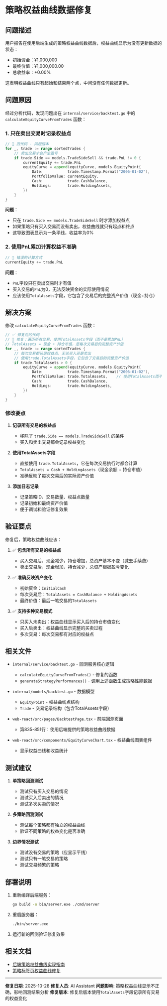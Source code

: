 # 策略权益曲线数据修复

## 问题描述

用户报告在使用后端生成的策略权益曲线数据后，权益曲线显示为没有更新数据的状态：
- 初始资金：¥1,000,000
- 最终价值：¥1,000,000.00
- 总收益率：+0.00%

这表明权益曲线只有起始和结束两个点，中间没有任何数据更新。

## 问题原因

经过分析代码，发现问题出在 `internal/service/backtest.go` 中的 `calculateEquityCurveFromTrades` 函数：

### 1. 只在卖出交易时记录权益点

```go
// 🐛 旧代码 - 问题版本
for _, trade := range sortedTrades {
    // 卖出交易才会产生盈亏
    if trade.Side == models.TradeSideSell && trade.PnL != 0 {
        currentEquity += trade.PnL
        equityCurve = append(equityCurve, models.EquityPoint{
            Date:           trade.Timestamp.Format("2006-01-02"),
            PortfolioValue: currentEquity,
            Cash:           trade.CashBalance,
            Holdings:       trade.HoldingAssets,
        })
    }
}
```

**问题**：
- 只在 `trade.Side == models.TradeSideSell` 时才添加权益点
- 如果策略只有买入交易而没有卖出，权益曲线就只有起点和终点
- 这导致图表显示为一条平线，收益率为0%

### 2. 使用PnL累加计算权益不准确

```go
// 🐛 错误的计算方式
currentEquity += trade.PnL
```

**问题**：
- `PnL`字段只在卖出交易时才有值
- 买入交易的`PnL`为0，无法反映资金的实际使用情况
- 应该使用`TotalAssets`字段，它包含了交易后的完整资产价值（现金+持仓）

## 解决方案

修改 `calculateEquityCurveFromTrades` 函数：

```go
// ✅ 修复后的代码
// 🔧 修复：遍历所有交易，使用TotalAssets字段（而不是累加PnL）
// TotalAssets = 现金 + 持仓市值，是每次交易后的完整资产价值
for _, trade := range sortedTrades {
    // 每次交易都记录权益点，无论买入还是卖出
    // 使用trade.TotalAssets字段，它包含了交易后的完整资产价值
    if trade.TotalAssets > 0 {
        equityCurve = append(equityCurve, models.EquityPoint{
            Date:           trade.Timestamp.Format("2006-01-02"),
            PortfolioValue: trade.TotalAssets,    // 使用TotalAssets而不是累加PnL
            Cash:           trade.CashBalance,
            Holdings:       trade.HoldingAssets,
        })
    }
}
```

### 修改要点

1. **记录所有交易的权益点**
   - 移除了 `trade.Side == models.TradeSideSell` 的条件
   - 买入和卖出交易都会记录权益变化

2. **使用TotalAssets字段**
   - 直接使用 `trade.TotalAssets`，它在每次交易执行时都会计算
   - `TotalAssets = Cash + HoldingAssets`（现金余额 + 持仓市值）
   - 准确反映了每次交易后的实际资产价值

3. **添加日志记录**
   - 记录策略ID、交易数量、权益点数量
   - 记录初始和最终资产价值
   - 便于调试和验证修复效果

## 验证要点

修复后，策略权益曲线应该：

1. ✅ **包含所有交易的权益点**
   - 买入交易后，现金减少，持仓增加，总资产基本不变（减去手续费）
   - 卖出交易后，现金增加，持仓减少，总资产根据盈亏变化

2. ✅ **准确反映资产变化**
   - 初始资金：`InitialCash`
   - 每次交易后：`TotalAssets = CashBalance + HoldingAssets`
   - 最终价值：最后一笔交易的`TotalAssets`

3. ✅ **支持多种交易模式**
   - 只买入未卖出：权益曲线显示买入后的持仓市值变化
   - 买入后卖出：权益曲线显示完整的买卖过程
   - 多次交易：每次交易都有对应的权益点

## 相关文件

- `internal/service/backtest.go` - 回测服务核心逻辑
  - `calculateEquityCurveFromTrades()` - 修复的函数
  - `generateStrategyPerformances()` - 调用上述函数生成策略性能数据

- `internal/models/backtest.go` - 数据模型
  - `EquityPoint` - 权益曲线点结构
  - `Trade` - 交易记录结构（包含TotalAssets字段）

- `web-react/src/pages/BacktestPage.tsx` - 前端回测页面
  - 第835-851行：使用后端提供的策略权益曲线数据

- `web-react/src/components/EquityCurveChart.tsx` - 权益曲线图表组件
  - 显示权益曲线和收益统计

## 测试建议

1. **单策略回测测试**
   - 测试只有买入交易的情况
   - 测试买入后卖出的情况
   - 测试多次买卖的情况

2. **多策略回测测试**
   - 测试每个策略都有独立的权益曲线
   - 验证不同策略的权益变化是否准确

3. **边界情况测试**
   - 测试没有交易的策略（应显示平线）
   - 测试只有一笔交易的策略
   - 测试交易频繁的策略

## 部署说明

1. 重新编译后端服务：
   ```bash
   go build -o bin/server.exe ./cmd/server
   ```

2. 重启服务器：
   ```bash
   ./bin/server.exe
   ```

3. 运行新的回测验证修复效果

## 相关文档

- [后端策略权益曲线实现指南](../features/BACKEND_STRATEGY_EQUITY_CURVES.md)
- [策略标签页权益曲线修复](./STRATEGY_TAB_EQUITY_CURVE_FIX.md)

---

**修复日期**: 2025-10-28
**修复人员**: AI Assistant
**问题影响**: 策略权益曲线显示不正确，影响回测结果分析
**修复版本**: 修复后版本使用`TotalAssets`字段记录所有交易的权益变化

